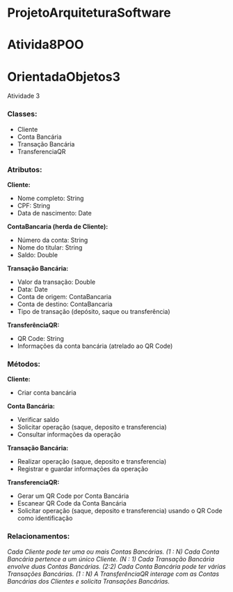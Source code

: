 # ProjetoArquiteturaSoftware
# Ativida8POO
# OrientadaObjetos3
Atividade 3
### Classes:

- Cliente
- Conta Bancária
- Transação Bancária
- TransferenciaQR

### Atributos:

**Cliente:**

- Nome completo: String
- CPF: String
- Data de nascimento: Date

**ContaBancaria (herda de Cliente):**

- Número da conta: String
- Nome do titular: String
- Saldo: Double

**Transação Bancária:** 

- Valor da transação: Double
- Data: Date
- Conta de origem: ContaBancaria
- Conta de destino: ContaBancaria
- Tipo de transação (depósito, saque ou transferência)

**TransferênciaQR:** 

- QR Code: String
- Informações da conta bancária (atrelado ao QR Code)

### Métodos:

**Cliente:**

- Criar conta bancária

**Conta Bancária:**

- Verificar saldo
- Solicitar operação (saque, deposito e transferencia)
- Consultar informações da operação

**Transação Bancária:**

- Realizar operação (saque, deposito e transferencia)
- Registrar e guardar informações da operação

**TransferenciaQR:**

- Gerar um QR Code por Conta Bancária
- Escanear QR Code da Conta Bancária
- Solicitar operação (saque, deposito e transferencia) usando o QR Code como identificação

### **Relacionamentos:**

*Cada Cliente pode ter uma ou mais Contas Bancárias. (1 : N) 
Cada Conta Bancária pertence a um único Cliente. (N : 1)
Cada Transação Bancária envolve duas Contas Bancárias. (2:2)
Cada Conta Bancária pode ter várias Transações Bancárias. (1 : N)
A TransferênciaQR interage com as Contas Bancárias dos Clientes e solicita Transações Bancárias.*
